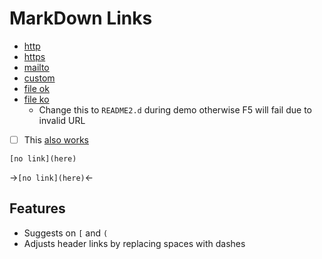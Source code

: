 # MarkDown Links

- [http](http://google.com)
- [https](https://google.com)
- [mailto](mailto:tomas@hubelbauer.net)
- [custom](custom:tomas@hubelbauer.net)
- [file ok](README.md#features)
- [file ko](README.md)
  - Change this to `README2.d` during demo otherwise F5 will fail due to invalid URL
- [ ] This [also works](README.md)

```code
[no link](here)
```

->`[no link](here)`<-

## Features

- Suggests on `[` and `(`
- Adjusts header links by replacing spaces with dashes

